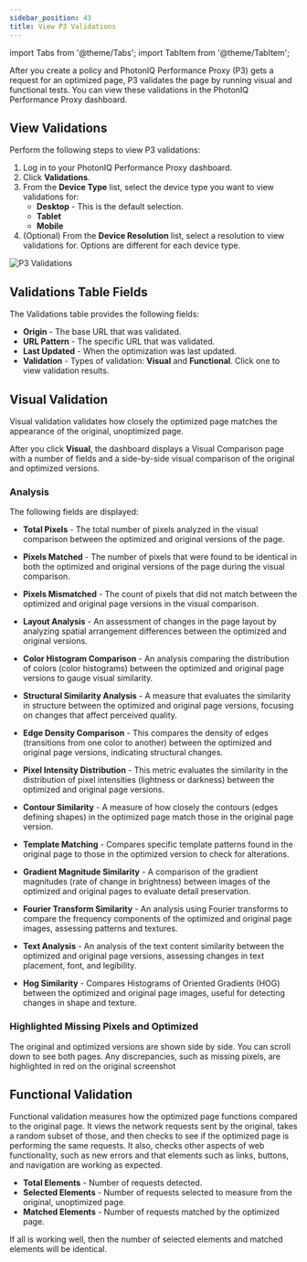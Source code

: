 ```yaml
---
sidebar_position: 43
title: View P3 Validations
---
```

import Tabs from '@theme/Tabs';
import TabItem from '@theme/TabItem';

After you create a policy and PhotonIQ Performance Proxy (P3) gets a request for an optimized page, P3 validates the page by running visual and functional tests. You can view these validations in the PhotonIQ Performance Proxy dashboard.

## View Validations

Perform the following steps to view P3 validations:

1. Log in to your PhotonIQ Performance Proxy dashboard.
2. Click **Validations**.
3. From the **Device Type** list, select the device type you want to view validations for:
   - **Desktop** - This is the default selection.
   - **Tablet**
   - **Mobile**
4. (Optional) From the **Device Resolution** list, select a resolution to view validations for. Options are different for each device type.

![P3 Validations](/img/photoniq/p3/view-p3-validations.png)

## Validations Table Fields

The Validations table provides the following fields:

- **Origin** - The base URL that was validated.
- **URL Pattern** - The specific URL that was validated.
- **Last Updated** - When the optimization was last updated.
- **Validation** - Types of validation: **Visual** and **Functional**. Click one to view validation results.

## Visual Validation

Visual validation validates how closely the optimized page matches the appearance of the original, unoptimized page.

After you click **Visual**, the dashboard displays a Visual Comparison page with a number of fields and a side-by-side visual comparison of the original and optimized versions.

### Analysis

The following fields are displayed:

- **Total Pixels** - The total number of pixels analyzed in the visual comparison between the optimized and original versions of the page.

- **Pixels Matched** - The number of pixels that were found to be identical in both the optimized and original versions of the page during the visual comparison.

- **Pixels Mismatched** - The count of pixels that did not match between the optimized and original page versions in the visual comparison.

- **Layout Analysis** - An assessment of changes in the page layout by analyzing spatial arrangement differences between the optimized and original versions.

- **Color Histogram Comparison** - An analysis comparing the distribution of colors (color histograms) between the optimized and original page versions to gauge visual similarity.

- **Structural Similarity Analysis** - A measure that evaluates the similarity in structure between the optimized and original page versions, focusing on changes that affect perceived quality.

- **Edge Density Comparison** - This compares the density of edges (transitions from one color to another) between the optimized and original page versions, indicating structural changes.

- **Pixel Intensity Distribution** - This metric evaluates the similarity in the distribution of pixel intensities (lightness or darkness) between the optimized and original page versions.

- **Contour Similarity** - A measure of how closely the contours (edges defining shapes) in the optimized page match those in the original page version.

- **Template Matching** - Compares specific template patterns found in the original page to those in the optimized version to check for alterations.

- **Gradient Magnitude Similarity** - A comparison of the gradient magnitudes (rate of change in brightness) between images of the optimized and original pages to evaluate detail preservation.

- **Fourier Transform Similarity** - An analysis using Fourier transforms to compare the frequency components of the optimized and original page images, assessing patterns and textures.

- **Text Analysis** - An analysis of the text content similarity between the optimized and original page versions, assessing changes in text placement, font, and legibility.

- **Hog Similarity** - Compares Histograms of Oriented Gradients (HOG) between the optimized and original page images, useful for detecting changes in shape and texture.

### Highlighted Missing Pixels and Optimized

The original and optimized versions are shown side by side. You can scroll down to see both pages. Any discrepancies, such as missing pixels, are highlighted in red on the original screenshot

## Functional Validation

Functional validation measures how the optimized page functions compared to the original page. It views the network requests sent by the original, takes a random subset of those, and then checks to see if the optimized page is performing the same requests. It also, checks other aspects of web functionality, such as new errors and that elements such as links, buttons, and navigation are working as expected.

- **Total Elements** - Number of requests detected.
- **Selected Elements** - Number of requests selected to measure from the original, unoptimized page.
- **Matched Elements** - Number of requests matched by the optimized page.

If all is working well, then the number of selected elements and matched elements will be identical.
